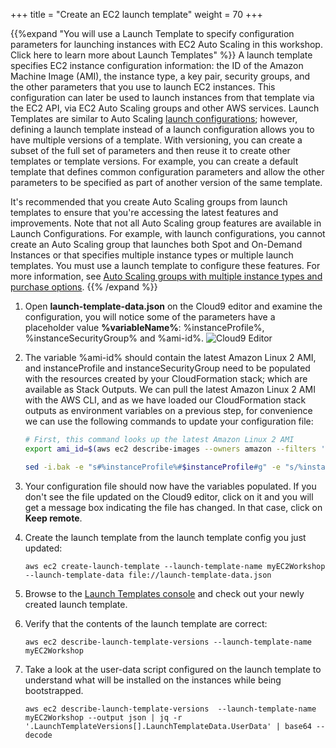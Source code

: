 +++
title = "Create an EC2 launch template"
weight = 70
+++

{{%expand "You will use a Launch Template to specify configuration parameters for launching instances with EC2 Auto Scaling in this workshop. Click here to learn more about Launch Templates" %}}
A launch template specifies EC2 instance configuration information: the ID of the Amazon Machine Image (AMI), the instance type, a key pair, security groups, and the other parameters that you use to launch EC2 instances. This configuration can later be used to launch instances from that template via the EC2 API, via EC2 Auto Scaling groups and other AWS services. Launch Templates are similar to Auto Scaling [launch configurations](https://docs.aws.amazon.com/autoscaling/ec2/userguide/LaunchConfiguration.html); however, defining a launch template instead of a launch configuration allows you to have multiple versions of a template. With versioning, you can create a subset of the full set of parameters and then reuse it to create other templates or template versions. For example, you can create a default template that defines common configuration parameters and allow the other parameters to be specified as part of another version of the same template.

It's recommended that you create Auto Scaling groups from launch templates to ensure that you're accessing the latest features and improvements. Note that not all Auto Scaling group features are available in Launch Configurations. For example, with launch configurations, you cannot create an Auto Scaling group that launches both Spot and On-Demand Instances or that specifies multiple instance types or multiple launch templates. You must use a launch template to configure these features. For more information, see [Auto Scaling groups with multiple instance types and purchase options](https://docs.aws.amazon.com/autoscaling/ec2/userguide/asg-purchase-options.html). 
{{% /expand %}}

1. Open **launch-template-data.json** on the Cloud9 editor and examine the configuration, you will notice some of the parameters have a placeholder value **%variableName%**: %instanceProfile%, %instanceSecurityGroup% and %ami-id%.
![Cloud9 Editor](/images/ec2-auto-scaling-with-multiple-instance-types-and-purchase-options/cloud9-editor.jpg)

1. The variable %ami-id% should contain the latest Amazon Linux 2 AMI, and instanceProfile and instanceSecurityGroup need to be populated with the resources created by your CloudFormation stack; which are available as Stack Outputs. We can pull the latest Amazon Linux 2 AMI with the AWS CLI, and as we have loaded our CloudFormation stack outputs as environment variables on a previous step, for convenience we can use the following commands to update your configuration file:

    ```bash
    # First, this command looks up the latest Amazon Linux 2 AMI
    export ami_id=$(aws ec2 describe-images --owners amazon --filters 'Name=name,Values=amzn2-ami-hvm-2.0.????????-x86_64-gp2' 'Name=state,Values=available' --output json | jq -r '.Images |   sort_by(.CreationDate) | last(.[]).ImageId')

    sed -i.bak -e "s#%instanceProfile%#$instanceProfile#g" -e "s/%instanceSecurityGroup%/$instanceSecurityGroup/g" -e "s#%ami-id%#$ami_id#g" -e "s#%UserData%#$(cat user-data.txt | base64 --wrap=0)#g" launch-template-data.json

    ```

1. Your configuration file should now have the variables populated. If you don't see the file updated on the Cloud9 editor, click on it and you will get a message box indicating the file has changed. In that case, click on **Keep remote**.

1. Create the launch template from the launch template config you just updated:

	```
	aws ec2 create-launch-template --launch-template-name myEC2Workshop --launch-template-data file://launch-template-data.json
	```
	
1. Browse to the [Launch Templates console](https://console.aws.amazon.com/ec2/v2/home?#LaunchTemplates:sort=launchTemplateId) and check out your newly created launch template.

1. Verify that the contents of the launch template are correct:

	```
	aws ec2 describe-launch-template-versions --launch-template-name myEC2Workshop
	```

1. Take a look at the user-data script configured on the launch template to understand what will be installed on the instances while being bootstrapped. 

	```
	aws ec2 describe-launch-template-versions  --launch-template-name myEC2Workshop --output json | jq -r '.LaunchTemplateVersions[].LaunchTemplateData.UserData' | base64 --decode
	```